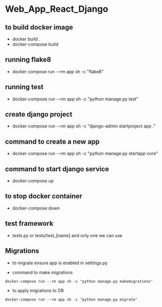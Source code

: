 # Web_App_React_Django

## to build docker image
- docker build .
- docker-compose build

## running flake8
- docker compose run --rm app sh -c "flake8"

## running test
- docker-compose run --rm app sh -c "python manage.py test"

## create django project
- docker-compose run --rm app sh -c "django-admin startproject app ."

## command to create a new app
- docker-compose run --rm app sh -c "python manage.py startapp core"

## command to start django service
- docker-compose up

## to stop docker container
- docker-compose down

## test framework
- tests.py or tests/test_[name] and only one we can use

## Migrations
- to migrate ensure app is enabled in settings.py

- command to make migrations
```
docker-compose run --rm app sh -c "python manage.py makemigrations"
```
- to apply migrations to DB
```
docker-compose run --rm app sh -c "python manage.py migrate"
```